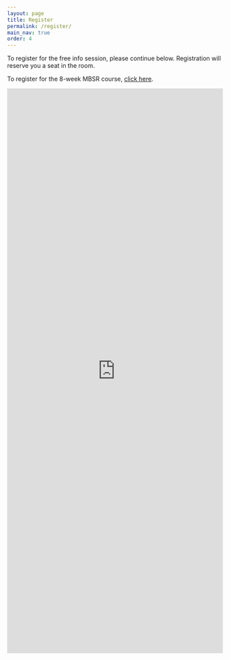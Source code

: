 ```yaml
---
layout: page
title: Register
permalink: /register/
main_nav: true
order: 4
---
```


To register for the free info session, please continue below. Registration will reserve you a seat in the room.

To register for the 8-week MBSR course, [click here](/register-8week-mbsr/).

<iframe width="100%" height="1320px" src= "https://forms.office.com/Pages/ResponsePage.aspx?id=DQSIkWdsW0yxEjajBLZtrQAAAAAAAAAAAAMAAOkJCbBUMkU3V0FKQjAzUVhaTzI1Tk5FOFRHRlFWSy4u&embed=true" frameborder= "0" marginwidth= "0" marginheight= "0" style= "border: none; max-width:100%;" allowfullscreen webkitallowfullscreen mozallowfullscreen msallowfullscreen> </iframe>
